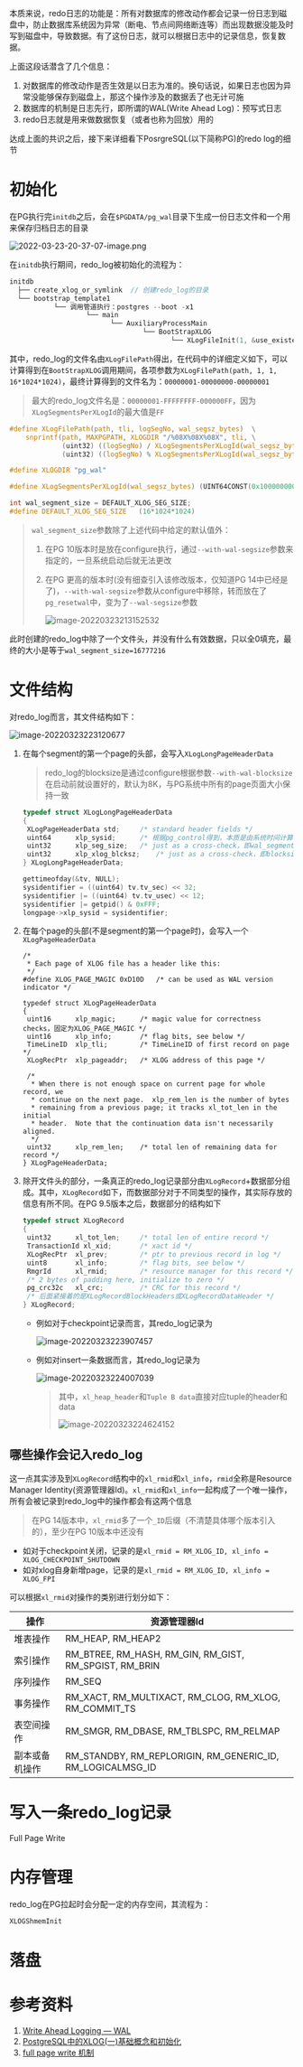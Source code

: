 本质来说，redo日志的功能是：所有对数据库的修改动作都会记录一份日志到磁盘中，防止数据库系统因为异常（断电、节点间网络断连等）而出现数据没能及时写到磁盘中，导致数据。有了这份日志，就可以根据日志中的记录信息，恢复数据。

上面这段话潜含了几个信息：

1. 对数据库的修改动作是否生效是以日志为准的。换句话说，如果日志也因为异常没能够保存到磁盘上，那这个操作涉及的数据丢了也无计可施
2. 数据库的机制是日志先行，即所谓的WAL(Write Ahead Log)：预写式日志
3. redo日志就是用来做数据恢复（或者也称为回放）用的

达成上面的共识之后，接下来详细看下PosrgreSQL(以下简称PG)的redo log的细节

# 初始化

在PG执行完`initdb`之后，会在`$PGDATA/pg_wal`目录下生成一份日志文件和一个用来保存归档日志的目录

![2022-03-23-20-37-07-image.png](./redo_log.assets/2022-03-23-20-37-07-image.png)

在`initdb`执行期间，redo_log被初始化的流程为：

```c
initdb
  ├── create_xlog_or_symlink  // 创建redo_log的目录
  └── bootstrap_template1
           └── 调用管道执行：postgres --boot -x1
                   └── main
                         └── AuxiliaryProcessMain
                                 └── BootStrapXLOG
                                        └── XLogFileInit(1, &use_existent, false)
```

其中，redo_log的文件名由`XLogFilePath`得出，在代码中的详细定义如下，可以计算得到在`BootStrapXLOG`调用期间，各项参数为`XLogFilePath(path, 1, 1, 16*1024*1024)`，最终计算得到的文件名为：`00000001-00000000-00000001`

> 最大的redo_log文件名是：`00000001-FFFFFFFF-000000FF`，因为`XLogSegmentsPerXLogId`的最大值是`FF`

```c
#define XLogFilePath(path, tli, logSegNo, wal_segsz_bytes)	\
	snprintf(path, MAXPGPATH, XLOGDIR "/%08X%08X%08X", tli,	\
			 (uint32) ((logSegNo) / XLogSegmentsPerXLogId(wal_segsz_bytes)), \
			 (uint32) ((logSegNo) % XLogSegmentsPerXLogId(wal_segsz_bytes)))

#define XLOGDIR	"pg_wal"

#define XLogSegmentsPerXLogId(wal_segsz_bytes) (UINT64CONST(0x100000000) / (wal_segsz_bytes))

int	wal_segment_size = DEFAULT_XLOG_SEG_SIZE;
#define DEFAULT_XLOG_SEG_SIZE	(16*1024*1024)
```

> `wal_segment_size`参数除了上述代码中给定的默认值外：
>
> 1. 在PG 10版本时是放在configure执行，通过`--with-wal-segsize`参数来指定的，一旦系统启动后就无法更改
>
> 2. 在PG 更高的版本时(没有细查引入该修改版本，仅知道PG 14中已经是了)，`--with-wal-segsize`参数从configure中移除，转而放在了`pg_resetwal`中，变为了`--wal-segsize`参数
>
>    ![image-20220323213152532](redo_log.assets/image-20220323213152532.png)

此时创建的redo_log中除了一个文件头，并没有什么有效数据，只以全0填充，最终的大小是等于`wal_segment_size=16777216`

# 文件结构

对redo_log而言，其文件结构如下：

![image-20220323223120677](redo_log.assets/image-20220323223120677.png)

1. 在每个segment的第一个page的头部，会写入`XLogLongPageHeaderData`

   > redo_log的blocksize是通过configure根据参数`--with-wal-blocksize`在启动前就设置好的，默认为8K，与PG系统中所有的page页面大小保持一致

   ```c
   typedef struct XLogLongPageHeaderData
   {
   	XLogPageHeaderData std;		/* standard header fields */
   	uint64		xlp_sysid;		/* 根据pg_control得到，本质是由系统时间计算得出 */
   	uint32		xlp_seg_size;	/* just as a cross-check，即wal_segment_size，默认16M */
   	uint32		xlp_xlog_blcksz;	/* just as a cross-check，即blocksize，默认8K */
   } XLogLongPageHeaderData;
   
   gettimeofday(&tv, NULL);
   sysidentifier = ((uint64) tv.tv_sec) << 32;
   sysidentifier |= ((uint64) tv.tv_usec) << 12;
   sysidentifier |= getpid() & 0xFFF;
   longpage->xlp_sysid = sysidentifier;
   ```

2. 在每个page的头部(不是segment的第一个page时)，会写入一个`XLogPageHeaderData`

   ```
   /*
    * Each page of XLOG file has a header like this:
    */
   #define XLOG_PAGE_MAGIC 0xD10D	/* can be used as WAL version indicator */
   
   typedef struct XLogPageHeaderData
   {
   	uint16		xlp_magic;		/* magic value for correctness checks，固定为XLOG_PAGE_MAGIC */
   	uint16		xlp_info;		/* flag bits, see below */
   	TimeLineID	xlp_tli;		/* TimeLineID of first record on page */
   	XLogRecPtr	xlp_pageaddr;	/* XLOG address of this page */
   
   	/*
   	 * When there is not enough space on current page for whole record, we
   	 * continue on the next page.  xlp_rem_len is the number of bytes
   	 * remaining from a previous page; it tracks xl_tot_len in the initial
   	 * header.  Note that the continuation data isn't necessarily aligned.
   	 */
   	uint32		xlp_rem_len;	/* total len of remaining data for record */
   } XLogPageHeaderData;
   ```

3. 除开文件头的部分，一条真正的redo_log记录部分由`XLogRecord`+数据部分组成。其中，`XLogRecord`如下，而数据部分对于不同类型的操作，其实际存放的信息有所不同。在PG 9.5版本之后，数据部分的结构如下

   ```c
   typedef struct XLogRecord
   {
   	uint32		xl_tot_len;		/* total len of entire record */
   	TransactionId xl_xid;		/* xact id */
   	XLogRecPtr	xl_prev;		/* ptr to previous record in log */
   	uint8		xl_info;		/* flag bits, see below */
   	RmgrId		xl_rmid;		/* resource manager for this record */
   	/* 2 bytes of padding here, initialize to zero */
   	pg_crc32c	xl_crc;			/* CRC for this record */
   	/* 后面紧接着的是XLogRecordBlockHeaders或XLogRecordDataHeader */
   } XLogRecord;
   ```

   - 例如对于checkpoint记录而言，其redo_log记录为

     ![image-20220323223907457](redo_log.assets/image-20220323223907457.png)

   - 例如对insert一条数据而言，其redo_log记录为

     ![image-20220323224007039](redo_log.assets/image-20220323224007039.png)

     > 其中，`xl_heap_header`和`Tuple B data`直接对应tuple的header和data
     >
     > ![image-20220323224624152](redo_log.assets/image-20220323224624152.png)

## 哪些操作会记入redo_log

这一点其实涉及到`XLogRecord`结构中的`xl_rmid`和`xl_info`，`rmid`全称是Resource Manager Identity(资源管理器Id)。`xl_rmid`和`xl_info`一起构成了一个唯一操作，所有会被记录到redo_log中的操作都会有这两个信息

> 在PG 14版本中，`xl_rmid`多了一个`_ID`后缀（不清楚具体哪个版本引入的），至少在PG 10版本中还没有

- 如对于checkpoint关闭，记录的是`xl_rmid = RM_XLOG_ID, xl_info = XLOG_CHECKPOINT_SHUTDOWN`
- 如对xlog自身新增page，记录的是`xl_rmid = RM_XLOG_ID, xl_info = XLOG_FPI`

可以根据`xl_rmid`对操作的类别进行划分如下：

| 操作           | 资源管理器Id                                               |
| -------------- | ---------------------------------------------------------- |
| 堆表操作       | RM_HEAP, RM_HEAP2                                          |
| 索引操作       | RM_BTREE, RM_HASH, RM_GIN, RM_GIST, RM_SPGIST, RM_BRIN     |
| 序列操作       | RM_SEQ                                                     |
| 事务操作       | RM_XACT, RM_MULTIXACT, RM_CLOG, RM_XLOG, RM_COMMIT_TS      |
| 表空间操作     | RM_SMGR, RM_DBASE, RM_TBLSPC, RM_RELMAP                    |
| 副本或备机操作 | RM_STANDBY, RM_REPLORIGIN, RM_GENERIC_ID, RM_LOGICALMSG_ID |

# 写入一条redo_log记录

Full Page Write

# 内存管理

redo_log在PG拉起时会分配一定的内存空间，其流程为：

```c
XLOGShmemInit
```



# 落盘



# 参考资料

1. [Write Ahead Logging — WAL](https://www.interdb.jp/pg/pgsql09.html)
2. [PostgreSQL中的XLOG(一)基础概念和初始化](http://www.postgres.cn/news/viewone/1/334)
3. [full page write 机制](http://mysql.taobao.org/monthly/2015/11/05/)
